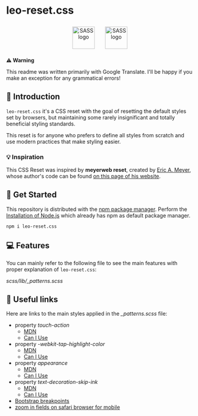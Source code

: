 # leo-reset.css

<div align="center">
	<a href="https://developer.mozilla.org/en-US/docs/Learn/CSS"
	target="_blank"
	rel="external referrer noopener"
	style="display: inline-block; padding: 8px 12px">
        <img src="https://cdn.jsdelivr.net/gh/devicons/devicon/icons/css3/css3-original.svg"
		alt="SASS logo"
		width="60" />
	</a>
	<a href="https://sass-lang.com/"
	target="_blank"
	rel="external referrer noopener"
	style="display: inline-block; padding: 8px 12px">
        <img src="https://cdn.jsdelivr.net/gh/devicons/devicon/icons/sass/sass-original.svg"
		alt="SASS logo"
		width="60" />
	</a>
</div>

**⚠️ Warning**

This readme was written primarily with Google Translate. I'll be happy if you make an exception for any grammatical errors!

## 🔎 Introduction

`leo-reset.css` it's a CSS reset with the goal of resetting the default styles set by browsers, but maintaining some rarely insignificant and totally beneficial styling standards.

This reset is for anyone who prefers to define all styles from scratch and use modern practices that make styling easier.

### 💡 Inspiration

This CSS Reset was inspired by **meyerweb reset**, created by [Eric A. Meyer](https://meyerweb.com/eric/), whose author's code can be found [on this page of his website](https://meyerweb.com/eric/tools/css/reset/).

## 🚀 Get Started

This repository is distributed with the [npm package manager](https://www.npmjs.com/). Perform the [Installation of Node.js](https://nodejs.org/pt-br/) which already has npm as default package manager.

```bash
npm i leo-reset.css
```

## 💻 Features

You can mainly refer to the following file to see the main features with proper explanation of `leo-reset.css`: 

*scss/lib/_patterns.scss*

## 🔗 Useful links

Here are links to the main styles applied in the *_patterns.scss* file:

* property *touch-action*
    * [MDN](https://developer.mozilla.org/en-US/docs/Web/CSS/touch-action#manipulation)
    * [Can I Use](https://caniuse.com/?search=touch-action)
* property *-webkit-tap-highlight-color*
    * [MDN](https://developer.mozilla.org/en-US/docs/Web/CSS/-webkit-tap-highlight-color)
    * [Can I Use](https://caniuse.com/?search=appearance)
* property *appearance*
    * [MDN](https://developer.mozilla.org/en-US/docs/Web/CSS/appearance)
    * [Can I Use](https://caniuse.com/?search=tap-highlight-color)
* property *text-decoration-skip-ink*
    * [MDN](https://developer.mozilla.org/en-US/docs/Web/CSS/text-decoration-skip-ink)
    * [Can I Use](https://caniuse.com/?search=text-decoration-skip-ink)
* [Bootstrap breakpoints](https://getbootstrap.com/docs/5.3/layout/breakpoints/#max-width)
* [zoom in fields on safari browser for mobile](https://css-tricks.com/16px-or-larger-text-prevents-ios-form-zoom/)
